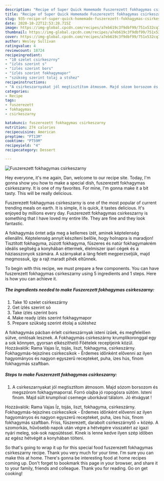 ```yaml
---
description: "Recipe of Super Quick Homemade Fuszerezett fokhagymas csirkeszarny"
title: "Recipe of Super Quick Homemade Fuszerezett fokhagymas csirkeszarny"
slug: 935-recipe-of-super-quick-homemade-fuszerezett-fokhagymas-csirkeszarny
date: 2020-10-22T12:53:28.715Z
image: https://img-global.cpcdn.com/recipes/a7eb619c3f9dbf99/751x532cq70/fuszerezett-fokhagymas-csirkeszarny-recept-foto.jpg
thumbnail: https://img-global.cpcdn.com/recipes/a7eb619c3f9dbf99/751x532cq70/fuszerezett-fokhagymas-csirkeszarny-recept-foto.jpg
cover: https://img-global.cpcdn.com/recipes/a7eb619c3f9dbf99/751x532cq70/fuszerezett-fokhagymas-csirkeszarny-recept-foto.jpg
author: Wesley Sullivan
ratingvalue: 4
reviewcount: 18724
recipeingredient:
- "10 szelet csirkeszrny"
- "ízlés szerint s"
- "ízlés szerint bors"
- "ízlés szerint fokhagymapor"
- "szükség szerint tolaj a stshez"
recipeinstructions:
- "A csirkeszarnyakat jól megtisztítom átmosom. Majd sózom borsozom és megszórom fokhagymaporral. Forró olajba jó ropogósra sütöm. Isteni finom. Majd sült krumplival csemege uborkával tálalom. Jó étvágyat !"
categories:
- Recipe
tags:
- fuszerezett
- fokhagymas
- csirkeszarny

katakunci: fuszerezett fokhagymas csirkeszarny 
nutrition: 274 calories
recipecuisine: American
preptime: "PT13M"
cooktime: "PT59M"
recipeyield: "4"
recipecategory: Dessert

---
```



![Fuszerezett fokhagymas csirkeszarny](https://img-global.cpcdn.com/recipes/a7eb619c3f9dbf99/751x532cq70/fuszerezett-fokhagymas-csirkeszarny-recept-foto.jpg)

Hey everyone, it's me again, Dan, welcome to our recipe site. Today, I'm gonna show you how to make a special dish, fuszerezett fokhagymas csirkeszarny. It is one of my favorites. For mine, I'm gonna make it a bit tasty. This will be really delicious.

Fuszerezett fokhagymas csirkeszarny is one of the most popular of current trending meals on earth. It is simple, it is quick, it tastes delicious. It's enjoyed by millions every day. Fuszerezett fokhagymas csirkeszarny is something that I have loved my entire life. They are fine and they look fantastic.

A fokhagymás öntet adja meg a kellemes ízét, aminek képtelenség ellenállni. Képtelenség annyit készíteni belőle, hogy holnapra is maradjon! Tisztított fokhagyma, zúzott fokhagyma, fűszeres és natúr fokhagymakrém ideális segítség a konyhában éttermek, élelmiszer ipari cégek és a háziasszonyok számára. A szárnyakat a láng felett megperzseljük, majd megmossuk, így a rajt maradt pihék eltűnnek.


To begin with this recipe, we must prepare a few components. You can have fuszerezett fokhagymas csirkeszarny using 5 ingredients and 1 steps. Here is how you can achieve it.

<!--inarticleads1-->

##### The ingredients needed to make Fuszerezett fokhagymas csirkeszarny:

1. Take 10 szelet csirkeszárny
1. Get ízlés szerint só
1. Take ízlés szerint bors
1. Make ready ízlés szerint fokhagymapor
1. Prepare szükség szerint étolaj a sütéshez


A fokhagymás pácban érlelt csirkeszárnyak isteni ízűek, és megfelelően sütve, omlósak lesznek. A Fokhagymás csirkeszárny krumplikoronggal egy a sok könnyen, gyorsan elkészíthető Főételek receptjeink közül. Hozzávalók: Rama Vajas Íz, tojás, liszt, fokhagyma, csirkeszárny. Fokhagymás-tejszínes csirkecsíkok - Érdemes időnként elővenni az ilyen hagyományos és nagyon egyszerű recepteket, puha, ízes hús, finom fokhagymás szaftban. 

<!--inarticleads2-->

##### Steps to make Fuszerezett fokhagymas csirkeszarny:

1. A csirkeszarnyakat jól megtisztítom átmosom. Majd sózom borsozom és megszórom fokhagymaporral. Forró olajba jó ropogósra sütöm. Isteni finom. Majd sült krumplival csemege uborkával tálalom. Jó étvágyat !


Hozzávalók: Rama Vajas Íz, tojás, liszt, fokhagyma, csirkeszárny. Fokhagymás-tejszínes csirkecsíkok - Érdemes időnként elővenni az ilyen hagyományos és nagyon egyszerű recepteket, puha, ízes hús, finom fokhagymás szaftban. Friss, fűszerezett, darabolt csirkeszárnytő + közép. A szomorkás, hűvösebb napok után végre a hétvégére visszatért az igazi nyári meleg, sok-sok napsütéssel. Kinek is lenne kedve ilyen szép időben az egész hétvégét a konyhában tölteni. 

So that's going to wrap it up for this special food fuszerezett fokhagymas csirkeszarny recipe. Thank you very much for your time. I'm sure you can make this at home. There's gonna be interesting food at home recipes coming up. Don't forget to bookmark this page in your browser, and share it to your family, friends and colleague. Thank you for reading. Go on get cooking!

